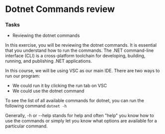 # Dotnet Commands review

<div class="aside">
<h3>Tasks</h3>
<ul>
  <li>Reviewing the dotnet commands</li>
</ul>
</div>

In this exercise, you will be reviewing the dotnet commands. It is essential that you understand how to run the commands.
The .NET command-line interface (CLI) is a cross-platform toolchain for developing, building, running, and publishing .NET applications.

In this course, we will be using VSC as our main IDE. There are two ways to run our program:
- We could run it by clicking the run tab on VSC
- We could use the dotnet command

To see the list of all available commands for dotnet, you can run the following command
```dotnet -h```


Generally, -h or --help stands for help and often "help" you know how to use the commands or simply let
you know what options are available for a particular command.